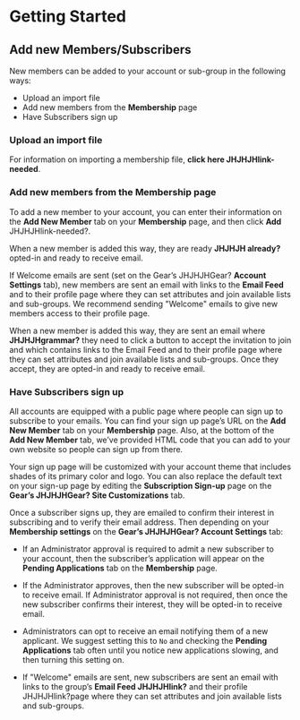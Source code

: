 # Getting Started

## Add new Members/Subscribers
<div id="gv-add-new-members"></div>

New members can be added to your account or sub-group in the following
ways:

* Upload an import file
* Add new members from the **Membership** page
* Have Subscribers sign up

### Upload an import file
<div id="gv-upload-an-import-file"></div>

For information on importing a membership file,
**click here JHJHJHlink-needed**.

### Add new members from the Membership page
<div id="gv-add-new-members-from-the-membership"></div>

To add a new member to your account, you can enter their information on
the **Add New Member** tab on your **Membership** page, and then click
**Add** JHJHJHlink-needed?.

<div class=”g4s”>

When a new member is added this way, they are ready **JHJHJH already?**
opted-in and ready to receive email.

If Welcome emails are sent (set on the Gear’s JHJHJHGear? **Account
Settings** tab), new members are sent an email with links to the
**Email Feed** and to their profile page where they can set attributes
and join available lists and sub-groups.
We recommend sending "Welcome" emails to give new members access to
their profile page.

</div> <!-- g4s -->

<div class="free sub">

When a new member is added this way, they are sent an email
where **JHJHJHgrammar?** they need to click a button to accept the
invitation to join and which contains links to the Email Feed and to
their profile page where they can set attributes and join available
lists and sub-groups.
Once they accept, they are opted-in and ready to receive email.

</div>

### Have Subscribers sign up
<div id="gv-have-subscribers-sign-up"></div>

All accounts are equipped with a public page where people can sign up to
subscribe to your emails.
You can find your sign up page’s URL on the **Add New Member** tab on
your **Membership** page.
Also, at the bottom of the **Add New Member** tab, we’ve provided HTML
code that you can add to your own website so people can sign up from
there.

Your sign up page will be customized with your account theme that
includes shades of its primary color and logo.
You can also replace the default text on your sign-up page by editing
the **Subscription Sign-up** page on the **Gear’s JHJHJHGear? Site
Customizations** tab.

Once a subscriber signs up, they are emailed to confirm their interest
in subscribing and to verify their email address.
Then depending on your **Membership settings** on the **Gear’s
JHJHJHGear? Account Settings** tab:

<div class=”subs g4s”>

* If an Administrator approval is required to admit a new subscriber to
your account, then the subscriber’s application will appear on the
**Pending Applications** tab on the **Membership** page.
* If the Administrator approves, then the new subscriber will be
opted-in to receive email.
If Administrator approval is not required, then once the new subscriber
confirms their interest, they will be opted-in to receive email. 

* Administrators can opt to receive an email notifying them of a new
applicant.
We suggest setting this to `No` and checking the **Pending
Applications** tab often until you notice new applications slowing,
and then turning this setting on.

* If "Welcome" emails are sent, new subscribers are sent an email with
links to the group’s **Email Feed JHJHJHlink?** and their
profile JHJHJHlink?page where they can set attributes and join
available lists and sub-groups.

</div> <!-- sub g4s>

<div class="free">

If "Welcome" emails are sent, new subscribers are sent an email with
inks to the group’s **Email Feed** and their profile page where they can
set attributes and join available lists and sub-groups.  

</div>
